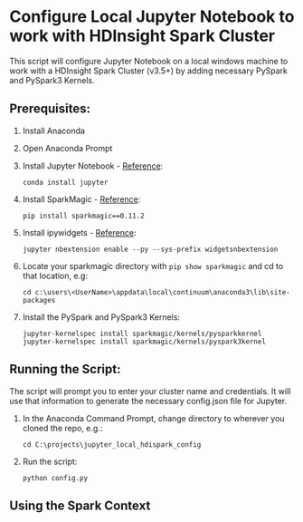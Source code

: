 # Configure Local Jupyter Notebook to work with HDInsight Spark Cluster

This script will configure Jupyter Notebook on a local windows machine to work with a HDInsight Spark Cluster (v3.5+) by adding necessary PySpark and PySpark3 Kernels.

## Prerequisites:
1) Install Anaconda
2) Open Anaconda Prompt
3) Install Jupyter Notebook - [Reference](https://docs.microsoft.com/en-us/azure/hdinsight/spark/apache-spark-jupyter-notebook-install-locally#install-jupyter-notebook-on-your-computer):
    ```
    conda install jupyter
    ```
4) Install SparkMagic - [Reference](https://docs.microsoft.com/en-us/azure/hdinsight/spark/apache-spark-jupyter-notebook-install-locally#install-the-kernels-and-spark-magic):

    ```
    pip install sparkmagic==0.11.2
    ```
5) Install ipywidgets - [Reference](https://github.com/jupyter-incubator/sparkmagic#installation):
	```
    jupyter nbextension enable --py --sys-prefix widgetsnbextension 
    ```
6) Locate your sparkmagic directory with ```pip show sparkmagic``` and cd to that location, e.g:
	````
    cd c:\users\<UserName>\appdata\local\continuum\anaconda3\lib\site-packages
    ````
7) Install the PySpark and PySpark3 Kernels:
    ```
    jupyter-kernelspec install sparkmagic/kernels/pysparkkernel
    jupyter-kernelspec install sparkmagic/kernels/pyspark3kernel
    ```

## Running the Script:

The script will prompt you to enter your cluster name and credentials.  It will use that information to generate the necessary config.json file for Jupyter.

1) In the Anaconda Command Prompt, change directory to wherever you cloned the repo, e.g.:
    ````
    cd C:\projects\jupyter_local_hdispark_config
    ````
2) Run the script:
    ````
    python config.py
    ````
    
 ## Using the Spark Context
 